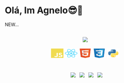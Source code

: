 <h1>Olá, Im Agnelo😎🤖</h1>

NEW...

<!--
<div align="center">
  <img align="center" src="https://github.com/RozhakXD/RozhakXD/raw/main/wallpaperflare.com_wallpaper.jpg">
</div>
-->

<br/>

<div align="center">
  <img src="https://github-readme-stats.vercel.app/api?username=Agnelo-72&show_icons=true&theme=radical&title_color=ffea00&text_color=fff&icon_color=0088ff">

  <div style="display: inline_block"><br>
    <img align="center" alt="Rafa-Js" height="30" width="40" src="https://raw.githubusercontent.com/devicons/devicon/master/icons/javascript/javascript-plain.svg">
    <img align="center" alt="Rafa-React" height="30" width="40" src="https://raw.githubusercontent.com/devicons/devicon/master/icons/react/react-original.svg">
    <img align="center" alt="Rafa-HTML" height="30" width="40" src="https://raw.githubusercontent.com/devicons/devicon/master/icons/html5/html5-original.svg">
    <img align="center" alt="Rafa-CSS" height="30" width="40" src="https://raw.githubusercontent.com/devicons/devicon/master/icons/css3/css3-original.svg">
    <img align="center" alt="Rafa-Python" height="30" width="40" src="https://raw.githubusercontent.com/devicons/devicon/master/icons/python/python-original.svg">
  </div>
</div>



 
 </br>
 
<p align="center">
&nbsp; <a href="#" target="_blank" rel="noopener noreferrer"><img src="https://img.icons8.com/plasticine/100/000000/youtube.png" width="30" /></a>  
&nbsp; <a href="#" target="_blank" rel="noopener noreferrer"><img src="https://img.icons8.com/plasticine/100/000000/instagram-new.png" width="30" /></a>  
&nbsp; <a href="#" target="_blank" rel="noopener noreferrer"><img src="https://img.icons8.com/plasticine/100/000000/whatsapp.png" width="30" /></a>
&nbsp; <a href="#" target="_blank" rel="noopener noreferrer"><img src="https://img.icons8.com/plasticine/100/000000/facebook.png"  width="30" /></a>
</p>


